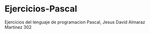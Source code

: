 # Ejercicios-Pascal
Ejercicios del lenguaje de programacion Pascal, Jesus David Almaraz Martinez 302
